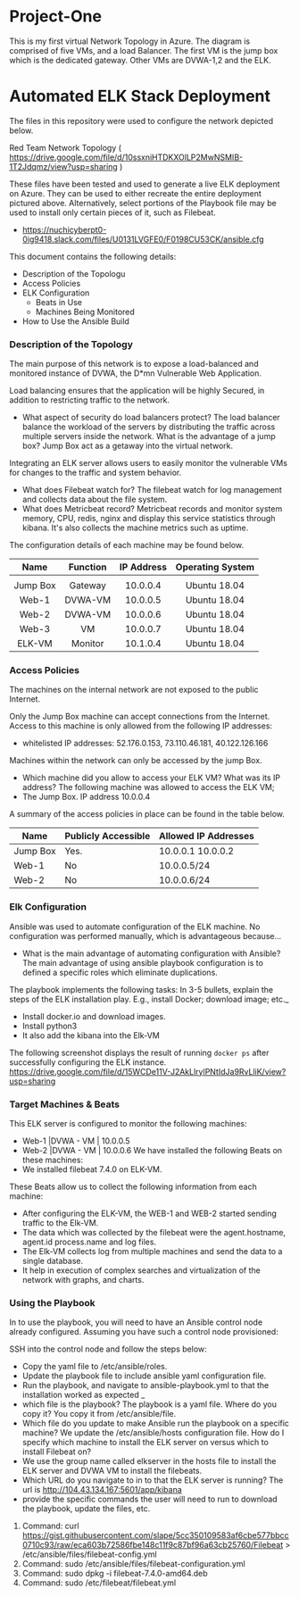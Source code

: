 # Project-One
This is my first virtual Network Topology in Azure. The diagram is comprised of five VMs, and a load Balancer. The first VM is the jump box which is the dedicated gateway. Other VMs are DVWA-1,2 and the ELK. 

# Automated ELK Stack Deployment

The files in this repository were used to configure the network depicted below.

Red Team Network Topology ( https://drive.google.com/file/d/10ssxniHTDKXOlLP2MwNSMIB-1T2Jdqmz/view?usp=sharing )

These files have been tested and used to generate a live ELK deployment on Azure. They can be used to either recreate the entire deployment pictured above. Alternatively, select portions of the Playbook file may be used to install only certain pieces of it, such as Filebeat.

  - https://nuchicyberpt0-0ig9418.slack.com/files/U0131LVGFE0/F0198CU53CK/ansible.cfg

This document contains the following details:
- Description of the Topologu
- Access Policies
- ELK Configuration
  - Beats in Use
  - Machines Being Monitored
- How to Use the Ansible Build


### Description of the Topology

The main purpose of this network is to expose a load-balanced and monitored instance of DVWA, the D*mn Vulnerable Web Application.

Load balancing ensures that the application will be highly Secured, in addition to restricting traffic to the network.
- What aspect of security do load balancers protect? The load balancer balance the workload of the servers by distributing the traffic across multiple servers inside the network. 
What is the advantage of a jump box? Jump Box act as a getaway into the virtual network.

Integrating an ELK server allows users to easily monitor the vulnerable VMs for changes to the traffic and system behavior.
 - What does Filebeat watch for? The filebeat watch for log management and collects data about the file system. 
 - What does Metricbeat record? Metricbeat records and monitor system memory, CPU, redis, nginx and display this service statistics through kibana. It's also collects the machine metrics such as uptime. 

The configuration details of each machine may be found below.


|   Name   	| Function  	| IP Address 	| Operating System 	|
|:--------:	|:---------:	|:----------:	|:----------------:	|
|          	|           	|            	|                  	|
| Jump Box 	|  Gateway  	|  10.0.0.4  	|   Ubuntu 18.04   	|
|   Web-1  	|  DVWA-VM  	|  10.0.0.5  	|   Ubuntu 18.04   	|
|   Web-2  	|  DVWA-VM   	|  10.0.0.6 	|   Ubuntu 18.04   	|
|   Web-3  	|    VM     	|  10.0.0.7  	|   Ubuntu 18.04   	|
| ELK-VM   	| Monitor   	|  10.1.0.4  	|   Ubuntu 18.04   	|

### Access Policies

The machines on the internal network are not exposed to the public Internet. 

Only the Jump Box machine can accept connections from the Internet. Access to this machine is only allowed from the following IP addresses:
- whitelisted IP addresses: 52.176.0.153, 73.110.46.181, 40.122.126.166

Machines within the network can only be accessed by the jump Box.
- Which machine did you allow to access your ELK VM? What was its IP address?
The following machine was allowed to access the ELK VM;
-  The Jump Box. IP address 10.0.0.4


A summary of the access policies in place can be found in the table below.

| Name     | Publicly Accessible | Allowed IP Addresses |
|----------|---------------------|----------------------|
| Jump Box | Yes.                | 10.0.0.1 10.0.0.2    |
| Web-1    | No                  | 10.0.0.5/24          |
| Web-2    | No                  | 10.0.0.6/24          |
 
### Elk Configuration

Ansible was used to automate configuration of the ELK machine. No configuration was performed manually, which is advantageous because...
- What is the main advantage of automating configuration with Ansible? The main advantage of using ansible playbook configuration is to defined a specific roles which eliminate duplications. 

The playbook implements the following tasks:
 In 3-5 bullets, explain the steps of the ELK installation play. E.g., install Docker; download image; etc._
- Install docker.io and download images.
- Install python3 
- It also add the kibana into the Elk-VM 

The following screenshot displays the result of running `docker ps` after successfully configuring the ELK instance.
https://drive.google.com/file/d/15WCDe11V-J2AkLlrylPNtIdJa9RvLliK/view?usp=sharing

### Target Machines & Beats
This ELK server is configured to monitor the following machines:
- Web-1    |DVWA - VM | 10.0.0.5
- Web-2    |DVWA - VM | 10.0.0.6
We have installed the following Beats on these machines:
- We installed filebeat 7.4.0 on ELK-VM. 

These Beats allow us to collect the following information from each machine:
- After configuring the ELK-VM, the WEB-1 and WEB-2 started sending traffic to the Elk-VM. 
- The data which was collected by the filebeat were the agent.hostname, agent.id process.name and log files.
- The Elk-VM collects log from multiple machines and send the data to a single database. 
- It help in execution of complex searches and virtualization of the network with graphs, and charts. 
### Using the Playbook
In  to use the playbook, you will need to have an Ansible control node already configured. Assuming you have such a control node provisioned: 

SSH into the control node and follow the steps below:
- Copy the yaml file to /etc/ansible/roles.
- Update the playbook file to include ansible yaml configuration file. 
- Run the playbook, and navigate to ansible-playbook.yml to  that the installation worked as expected
_
- which file is the playbook? The playbook is a yaml file. Where do you copy it? You copy it from /etc/ansible/file.
- Which file do you update to make Ansible run the playbook on a specific machine? We update the /etc/ansible/hosts configuration file. How do I specify which machine to install the ELK server on versus which to install Filebeat on?
- We use the group name called elkserver in the hosts file to install the ELK server and DVWA VM to install the filebeats. 
- Which URL do you navigate to in  to  that the ELK server is running? The url is http://104.43.134.167:5601/app/kibana
- provide the specific commands the user will need to run to download the playbook, update the files, etc.
1. Command: curl https://gist.githubusercontent.com/slape/5cc350109583af6cbe577bbcc0710c93/raw/eca603b72586fbe148c11f9c87bf96a63cb25760/Filebeat > /etc/ansible/files/filebeat-config.yml
2. Command: sudo /etc/ansible/files/filebeat-configuration.yml
3. Command: sudo dpkg -i filebeat-7.4.0-amd64.deb
4. Command: sudo /etc/filebeat/filebeat.yml

